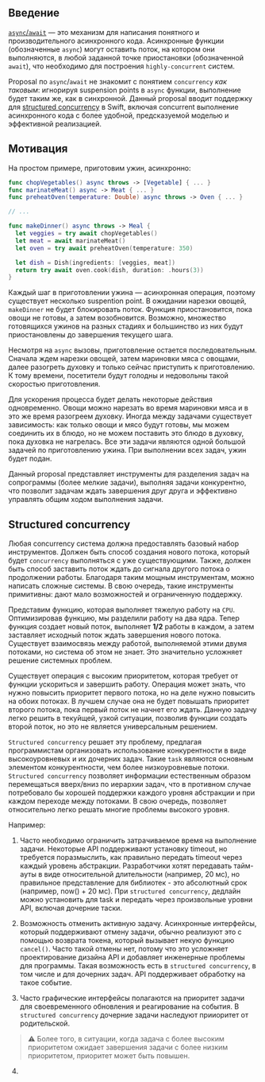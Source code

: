 ## Введение

[`async`/`await`](AsyncAwait.md) — это механизм для написания понятного и производительного асинхронного кода.
Асинхронные функции (обозначенные `async`) могут оставить поток, на котором они выполняются, в любой заданной точке приостановки (обозначенной `await`), что необходимо для построения `highly-concurrent` систем.

Proposal по `async`/`await` не знакомит с понятием `concurrency` *как таковым*: игнорируя suspension points в `async` функции, выполнение будет таким же, как в синхронной.
Данный proposal вводит поддержку для [structured concurrency](https://en.wikipedia.org/wiki/Structured_concurrency) в Swift, включая concurrent выполнение асинхронного кода с более удобной, предсказуемой моделью и эффективной реализацией.

## Мотивация

На простом примере, приготовим ужин, асинхронно:

```swift
func chopVegetables() async throws -> [Vegetable] { ... }
func marinateMeat() async -> Meat { ... }
func preheatOven(temperature: Double) async throws -> Oven { ... }

// ...

func makeDinner() async throws -> Meal {
  let veggies = try await chopVegetables()
  let meat = await marinateMeat()
  let oven = try await preheatOven(temperature: 350)

  let dish = Dish(ingredients: [veggies, meat])
  return try await oven.cook(dish, duration: .hours(3))
}
```

Каждый шаг в приготовлении ужина — асинхронная операция, поэтому существует несколько suspention point.
В ожидании нарезки овощей, `makeDinner` не будет блокировать поток. Функция приостановится, пока овощи не готовы, а затем возобновится.
Возможно, множество готовящихся ужинов на разных стадиях и большинство из них будут приостановлены до завершения текущего шага.

Несмотря на `async` вызовы, приготовление остается последовательным. Сначала ждем нарезки овощей, затем мариновки мяса с овощами, далее разогреть духовку и только сейчас приступить к приготовлению.
К тому времени, посетители будут голодны и недовольны такой скоростью приготовления.

Для ускорения процесса будет делать некоторые действия одновременно. Овощи можно нарезать во время мариновки мяса и в это же время разогреем духовку.
Иногда между задачами существует зависимость: как только овощи и мясо будут готовы, мы можем соединить их в блюдо, но не можем поставить это блюдо в духовку, пока духовка не нагрелась.
Все эти задачи являются одной большой задачей по приготовлению ужина. При выполнении всех задач, ужин будет подан.

Данный proposal представляет инструменты для разделения задач на сопрограммы (более мелкие задачи), выполняя задачи конкурентно, что позволит задачам ждать завершения друг друга и эффективно управлять общим ходом выполнения задачи.

## Structured concurrency

Любая concurrency система должна предоставлять базовый набор инструментов. Должен быть способ создания нового потока, который будет `concurrency` выполняться с уже существующими.
Также, должен быть способ заставить поток ждать до сигнала другого потока о продолжении работы. Благодаря таким мощным инструментам, можно написать сложные системы.
В свою очередь, такие инструменты примитивны: дают мало возможностей и ограниченную поддержку.

Представим функцию, которая выполняет тяжелую работу на `CPU`. Оптимизировав функцию, мы разделили работу на два ядра.
Тепер функция создает новый поток, выполняет **1/2** работы в каждом, а затем заставляет исходный поток ждать завершения нового потока.
Существует взаимосвязь между работой, выполняемой этими двумя потоками, но система об этом не знает. Это значительно усложняет решение системных проблем.

Существует операция с высоким приоритетом, которая требует от функции ускориться и завершить работу.
Операция может знать, что нужно повысить приоритет первого потока, но на деле нужно повысить на обоих потоках.
В лучшем случае она не будет повышать приоритет второго потока, пока первый поток не начнет его ждать.
Данную задачу легко решить в текуйщей, узкой ситуации, позволив функции создать второй поток, но это не является универсальным решением.

`Structured concurrency` решает эту проблему, предлагая программистам организовать использование конкурентности в виде высокоуровневых и их дочерних задач.
Такие `task` являются основным элементом конкурентности, чем более низкоуровневые потоки.
`Structured concurrency` позволяет информации естественным образом перемещаться вверх/вниз по иерархии задач, что в противном случае потребовало бы хорошей поддержки каждого уровня абстракции и при каждом переходе между потоками.
В свою очередь, позволяет относительно легко решать многие проблемы высокого уровня.

Например:

1. Часто необходимо ограничить затрачиваемое время на выполнение задачи. Некоторые API поддерживают установку timeout, но требуется поразмыслить, как правильно передать timeout через каждый уровень абстракции.
Разработчики хотят передавать тайм-ауты в виде относительной длительности (например, 20 мс), но правильное представление для библиотек - это абсолютный срок (например, now() + 20 мс).
При `structured concurrency`, дедлайн можно установить для task и передать через произвольные уровни API, включая дочерние таски.

2. Возможность отменить активную задачу. Асинхронные интерфейсы, который поддерживают отмену задачи, обычно реализуют это с помощью возврата токена, который вызывает некую функцию `cancel()`.
Часто такой отмены нет, потому что это усложняет проектирование дизайна API и добавляет инженерные проблемы для программы.
Такая возможность есть в `structured concurrency`, в том числе и для дочерних задач. API поддерживает обработку на такое событие.

3. Часто графические интерфейсы полагаются на приоритет задачи для своевременного обновления и реагирование на события.
В `structured concurrency` дочерние задачи наследуют прииоритет от родительской.
> ⚠️ Более того, в ситуации, когда задача с более высоким приоритетом ожидает завершения задачи с более низким приоритетом, приоритет может быть повышен.

4. 




